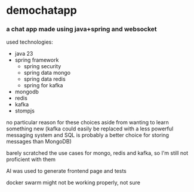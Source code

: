 # demochatapp
### a chat app made using java+spring and websocket

used technologies:
 - java 23
 - spring framework
   - spring security
   - spring data mongo
   - spring data redis
   - spring for kafka
 - mongodb
 - redis
 - kafka
 - stompjs
   
no particular reason for these choices aside from wanting to learn something new (kafka could easily be replaced with a less powerful messaging system and SQL is probably a better choice for storing messages than MongoDB)

barely scratched the use cases for mongo, redis and kafka, so I'm still not proficient with them

AI was used to generate frontend page and tests

docker swarm might not be working properly, not sure
